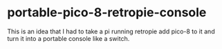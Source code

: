 # portable-pico-8-retropie-console
This is an idea that I had to take a pi running retropie add pico-8 to it and turn it into a portable console like a switch.
